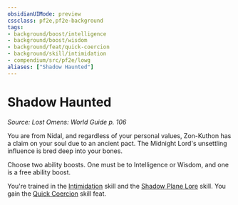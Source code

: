 ```yaml
---
obsidianUIMode: preview
cssclass: pf2e,pf2e-background
tags:
- background/boost/intelligence
- background/boost/wisdom
- background/feat/quick-coercion
- background/skill/intimidation
- compendium/src/pf2e/lowg
aliases: ["Shadow Haunted"]
---
```

# Shadow Haunted
*Source: Lost Omens: World Guide p. 106*  

You are from Nidal, and regardless of your personal values, Zon-Kuthon has a claim on your soul due to an ancient pact. The Midnight Lord's unsettling influence is bred deep into your bones.

Choose two ability boosts. One must be to Intelligence or Wisdom, and one is a free ability boost.

You're trained in the [Intimidation](/compendium/skills.md#Intimidation) skill and the [Shadow Plane Lore](/compendium/skills.md#Lore) skill. You gain the [Quick Coercion](/compendium/feats/quick-coercion.md) skill feat.